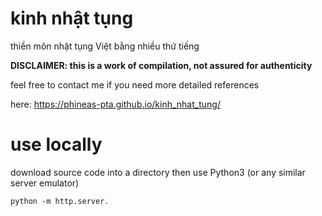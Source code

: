 # kinh nhật tụng

thiền môn nhật tụng Việt bằng nhiều thứ tiếng

**DISCLAIMER: this is a work of compilation, not assured for authenticity**

feel free to contact me if you need more detailed references

here: https://phineas-pta.github.io/kinh_nhat_tung/

# use locally

download source code into a directory then use Python3 (or any similar server emulator)

`python -m http.server.`
